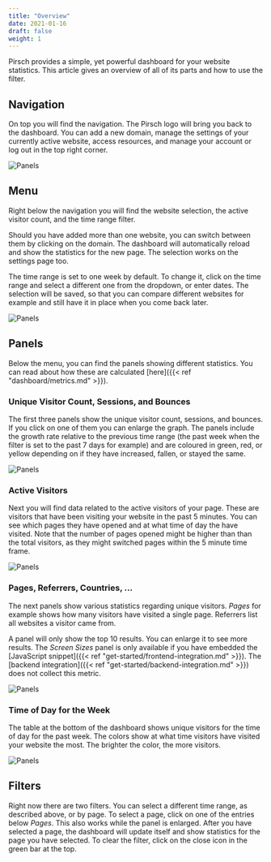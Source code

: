 ```yaml
---
title: "Overview"
date: 2021-01-16
draft: false
weight: 1
---
```


Pirsch provides a simple, yet powerful dashboard for your website statistics. This article gives an overview of all of its parts and how to use the filter.

## Navigation

On top you will find the navigation. The Pirsch logo will bring you back to the dashboard. You can add a new domain, manage the settings of your currently active website, access resources, and manage your account or log out in the top right corner.

![Panels](/dashboard/navigation.png)

## Menu

Right below the navigation you will find the website selection, the active visitor count, and the time range filter.

Should you have added more than one website, you can switch between them by clicking on the domain. The dashboard will automatically reload and show the statistics for the new page. The selection works on the settings page too.

The time range is set to one week by default. To change it, click on the time range and select a different one from the dropdown, or enter dates. The selection will be saved, so that you can compare different websites for example and still have it in place when you come back later.

![Panels](/dashboard/menu.png)

## Panels

Below the menu, you can find the panels showing different statistics. You can read about how these are calculated [here]({{< ref "dashboard/metrics.md" >}}).

### Unique Visitor Count, Sessions, and Bounces

The first three panels show the unique visitor count, sessions, and bounces. If you click on one of them you can enlarge the graph. The panels include the growth rate relative to the previous time range (the past week when the filter is set to the past 7 days for example) and are coloured in green, red, or yellow depending on if they have increased, fallen, or stayed the same.

![Panels](/dashboard/visitors.png)

### Active Visitors

Next you will find data related to the active visitors of your page. These are visitors that have been visiting your website in the past 5 minutes. You can see which pages they have opened and at what time of day the have visited. Note that the number of pages opened might be higher than than the total visitors, as they might switched pages within the 5 minute time frame.

![Panels](/dashboard/active-visitors.png)

### Pages, Referrers, Countries, ...

The next panels show various statistics regarding unique visitors. *Pages* for example shows how many visitors have visited a single page. Referrers list all websites a visitor came from.

A panel will only show the top 10 results. You can enlarge it to see more results. The *Screen Sizes* panel is only available if you have embedded the [JavaScript snippet]({{< ref "get-started/frontend-integration.md" >}}). The [backend integration]({{< ref "get-started/backend-integration.md" >}}) does not collect this metric.

![Panels](/dashboard/panels.png)

### Time of Day for the Week

The table at the bottom of the dashboard shows unique visitors for the time of day for the past week. The colors show at what time visitors have visited your website the most. The brighter the color, the more visitors.

![Panels](/dashboard/time-of-day.png)

## Filters

Right now there are two filters. You can select a different time range, as described above, or by page. To select a page, click on one of the entries below *Pages*. This also works while the panel is enlarged. After you have selected a page, the dashboard will update itself and show statistics for the page you have selected. To clear the filter, click on the close icon in the green bar at the top.
